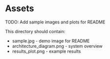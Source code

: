 # Assets

TODO: Add sample images and plots for README

This directory should contain:
- sample.jpg - demo image for README
- architecture_diagram.png - system overview
- results_plot.png - example results
